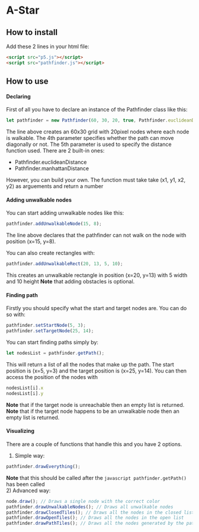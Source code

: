 # A-Star

## How to install
Add these 2 lines in your html file:
```html
<script src="p5.js"></script>
<script src="pathfinder.js"></script>
```

## How to use
#### Declaring
First of all you have to declare an instance of the Pathfinder class like this:
```javascript
let pathfinder = new Pathfinder(60, 30, 20, true, Pathfinder.euclideanDistance);
```
The line above creates an 60x30 grid with 20pixel nodes where each node is walkable. The 4th parameter specifies whether the path can move diagonally or not. The 5th parameter is used to specify the distance function used. There are 2 built-in ones:  
- Pathfinder.euclideanDistance
- Pathfinder.manhattanDistance  

However, you can build your own. The function must take take (x1, y1, x2, y2) as arguements and return a number
#### Adding unwalkable nodes
You can start adding unwalkable nodes like this:
```javascript
pathfinder.addUnwalkableNode(15, 8);
```
The line above declares that the pathfinder can not walk on the node with position (x=15, y=8).  

You can also create rectangles with:  
```javascript
pathfinder.addUnwalkableRect(20, 13, 5, 10);
```  
This creates an unwalkable rectangle in position (x=20, y=13) with 5 width and 10 height
**Note** that adding obstacles is optional.
#### Finding path
Firstly you should specify what the start and target nodes are. You can do so with:
```javascript
pathfinder.setStartNode(5, 3);
pathfinder.setTargetNode(25, 14);
```
You can start finding paths simply by:
```javascript
let nodesList = pathfinder.getPath();
```
This will return a list of all the nodes that make up the path. The start position is (x=5, y=3) and the target position is (x=25, y=14). You can then access the position of the nodes with
```javascript
nodesList[i].x
nodesList[i].y
```
**Note** that if the target node is unreachable then an empty list is returned.  
**Note** that if the target node happens to be an unwalkable node then an empty list is returned.
#### Visualizing
There are a couple of functions that handle this and you have 2 options.
1) Simple way:  
```javascript
pathfinder.drawEverything();
```
**Note** that this should be called after the ```javascript pathfinder.getPath()``` has been called  
2) Advanced way:  
```javascript
node.draw(); // Draws a single node with the correct color
pathfinder.drawUnwalkableNodes(); // Draws all unwalkable nodes
pathfinder.drawClosedTiles(); // Draws all the nodes in the closed list
pathfinder.drawOpenTiles(); // Draws all the nodes in the open list
pathfinder.drawPathTiles(); // Draws all the nodes generated by the path
```
